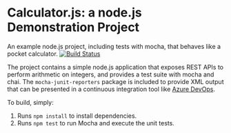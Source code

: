 Calculator.js: a node.js Demonstration Project
==============================================
An example node.js project, including tests with mocha, that behaves like
a pocket calculator.
[![Build Status](https://dev.azure.com/SaheedBusariAZ400/Integrating%20External%20Source%20Control%20with%20Azure%20Pipelines/_apis/build/status/sabdevops400.calculator?branchName=master)](https://dev.azure.com/SaheedBusariAZ400/Integrating%20External%20Source%20Control%20with%20Azure%20Pipelines/_build/latest?definitionId=7&branchName=master)

The project contains a simple node.js application that exposes REST APIs
to perform arithmetic on integers, and provides a test suite with mocha
and chai.  The `mocha-junit-reporters` package is included to provide XML
output that can be presented in a continuous integration tool like
[Azure DevOps](https://azure.com/devops).

To build, simply:

1. Runs `npm install` to install dependencies.
2. Runs `npm test` to run Mocha and execute the unit tests.

